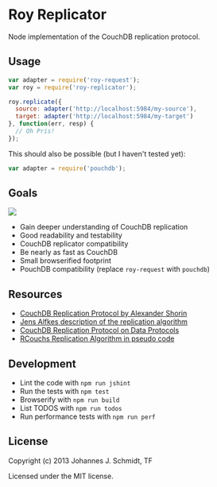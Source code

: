 Roy Replicator
==============
Node implementation of the CouchDB replication protocol.

Usage
-----
```js
var adapter = require('roy-request');
var roy = require('roy-replicator');

roy.replicate({
  source: adapter('http://localhost:5984/my-source'),
  target: adapter('http://localhost:5984/my-target')
}, function(err, resp) {
  // Oh Pris!
});
```

This should also be possible (but I haven't tested yet):
```js
var adapter = require('pouchdb');
```

Goals
-----
<img src=https://raw.github.com/jo/roy-replicator/d3d01e8a6b2e62410e3285fa4e9bdf3425c79bb8/test/fixtures/roy.jpg>

* Gain deeper understanding of CouchDB replication
* Good readability and testability
* CouchDB replicator compatibility
* Be nearly as fast as CouchDB
* Small browserified footprint
* PouchDB compatibility (replace `roy-request` with `pouchdb`)

Resources
---------
* [CouchDB Replication Protocol by Alexander Shorin](http://kxepal.iriscouch.com/docs/dev/replication/protocol.html)
* [Jens Alfkes description of the replication algorithm](https://github.com/couchbaselabs/TouchDB-iOS/wiki/Replication-Algorithm)
* [CouchDB Replication Protocol on Data Protocols](http://www.dataprotocols.org/en/latest/couchdb_replication.html)
* [RCouchs Replication Algorithm in pseudo code](https://github.com/refuge/rcouch/wiki/Replication-Algorithm)

Development
-----------
* Lint the code with `npm run jshint`
* Run the tests with `npm test`
* Browserify with `npm run build`
* List TODOS with `npm run todos`
* Run performance tests with `npm run perf`

License
-------
Copyright (c) 2013 Johannes J. Schmidt, TF

Licensed under the MIT license.
